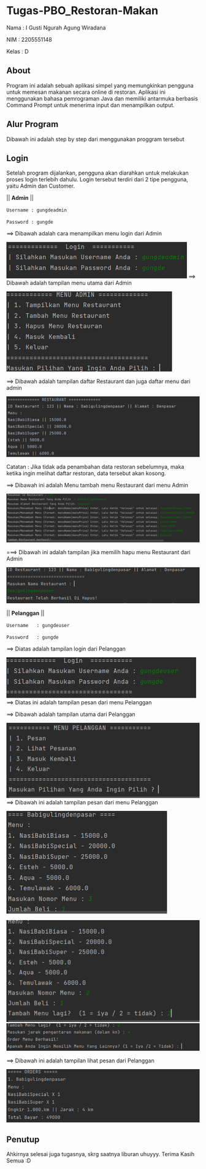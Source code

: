 # Tugas-PBO_Restoran-Makan
Nama        : I Gusti Ngurah Agung Wiradana 

NIM         : 2205551148

Kelas       : D


## About
Program ini adalah sebuah aplikasi simpel yang memungkinkan pengguna untuk memesan makanan secara online di restoran. Aplikasi ini menggunakan bahasa pemrograman Java dan memiliki antarmuka berbasis Command Prompt untuk menerima input dan menampilkan output.

## Alur Program
Dibawah ini adalah step by step dari menggunakan proggram tersebut

## Login
Setelah program dijalankan, pengguna akan diarahkan untuk melakukan proses login terlebih dahulu. Login tersebut terdiri dari 2 tipe pengguna, yaitu Admin dan Customer.

|| **Admin** ||

`Username : gungdeadmin`

`Password : gungde`

==> Dibawah adalah cara menampilkan menu login dari Admin

![LOGINADMIN](/IMAGE/login%20admin.png)
==> Dibawah adalah tampilan menu utama dari Admin

![MENUADMIN](/IMAGE/Menu%20Admin.png)

==> Dibawah adalah tampilan daftar Restaurant dan juga daftar menu dari admin

![TAMPILKANMENURESTAURANT](/IMAGE/tampilkan%20menu%20restaurant.png)

Catatan : Jika tidak ada penambahan data restoran sebelumnya, maka ketika ingin melihat daftar restoran, data tersebut akan kosong.

==> Dibawah ini adalah Menu tambah menu Restaurant dari menu Admin

![TAMBAHMENURESTAURANT](/IMAGE/tambah%20menu%20restaurant.png)

===> Dibawah ini adalah tampilan jika memilih hapu menu Restaurant dari Admin

![HAPUSMENURESTAURANT](/IMAGE/Hapus%20menu%20restaurant.png)

|| **Pelanggan** ||

`Username   : gungdeuser`

`Password   : gungde`

==> Diatas adalah tampilan login dari Pelanggan

![LOGINUSER](/IMAGE/login%20user.png)
==> Diatas ini adalah tampilan pesan dari menu Pelanggan

==> Dibawah adalah tampilan utama dari Pelanggan

![MENUUSER](/IMAGE/Menu%20user.png)
==> Dibawah ini adalah tampilan pesan dari menu Pelanggan

![PESANUSER](/IMAGE/pesan%20user.png)

![PESANUSER2](/IMAGE/pesan%20user%202.png)
![ORDERMENUBERHASIL](/IMAGE/order%20menu%20berhasil.png)


==> Dibawah ini adalah tampilan lihat pesan dari Pelanggan

![LIHATPESAN](/IMAGE/lihat%20pesanan.png)

## Penutup
Ahkirnya selesai juga tugasnya, skrg saatnya liburan uhuyyy. Terima Kasih Semua :D